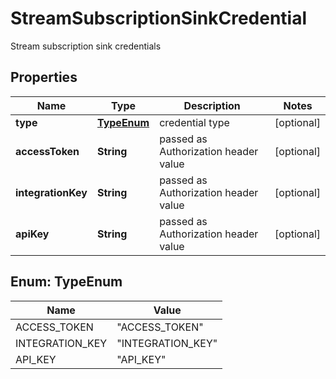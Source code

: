 

# StreamSubscriptionSinkCredential

Stream subscription sink credentials

## Properties

| Name | Type | Description | Notes |
|------------ | ------------- | ------------- | -------------|
|**type** | [**TypeEnum**](#TypeEnum) | credential type |  [optional] |
|**accessToken** | **String** | passed as Authorization header value |  [optional] |
|**integrationKey** | **String** | passed as Authorization header value |  [optional] |
|**apiKey** | **String** | passed as Authorization header value |  [optional] |



## Enum: TypeEnum

| Name | Value |
|---- | -----|
| ACCESS_TOKEN | &quot;ACCESS_TOKEN&quot; |
| INTEGRATION_KEY | &quot;INTEGRATION_KEY&quot; |
| API_KEY | &quot;API_KEY&quot; |



